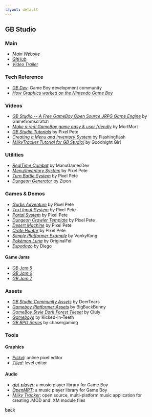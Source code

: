 ```yaml
---
layout: default
---
```


## GB Studio

### Main

* _[Main Website](https://www.gbstudio.dev/)_
* _[GitHub](https://github.com/chrismaltby/gb-studio)_
* _[Video Trailer](https://www.youtube.com/watch?v=9k3RPaziVcw)_

### Tech Reference

* _[GB Dev](https://github.com/gbdev)_: Game Boy development community
* _[How Graphics worked on the Nintendo Game Boy](https://www.youtube.com/watch?v=zQE1K074v3s)_

### Videos

* _[GB Studio -- A Free GameBoy Open Source JRPG Game Engine](https://www.youtube.com/watch?v=LcGMT2uZBUY)_ by Gamefromscratch
* _[Make a real GameBoy game easy & user friendly](https://www.youtube.com/watch?v=0xO5jCqs3As)_ by MortMort
* _[GB Studio Tutorials](https://www.youtube.com/watch?v=hNXlV2tt7eE&list=PLmac3HPrav--Q4QKUVknwwMSNk1YECFKT)_ by Pixel Pete
* _[Creating a Menu and Inventory System](https://www.youtube.com/watch?v=fkNkVr3Lpzw)_ by Flashingflash
* _[MilkyTracker Tutorial for GB Studio!](https://www.youtube.com/watch?v=cLQ3ybY_ACA&feature=youtu.be)_ by Goodnight Girl

### Utilities

* _[RealTime Combat](https://manugamesdev.itch.io/real-time-combat)_ by ManuGamesDev
* _[Menu/Inventory System](https://toxworks.itch.io/menu-system-in-gb)_ by Pixel Pete
* _[Turn Battle System](https://toxworks.itch.io/rock-paper-scissors)_ by Pixel Pete
* _[Dungeon Generator](https://zipon.itch.io/gb-studio-dungeon-generator)_ by Zipon

### Games & Demos

* _[Gurbs Adventure](https://petermilko.itch.io/gurbs-adventure)_ by Pixel Pete
* _[Text Input System](https://toxworks.itch.io/text-input-system-in-gb)_ by Pixel Pete
* _[Portal System](https://toxworks.itch.io/portal-gun-system-in-gb)_ by Pixel Pete
* _[Dungeon Crawler Template](https://toxworks.itch.io/dungeon-crawler-in-gb)_ by Pixel Pete
* _[Desert Machine](https://toxworks.itch.io/desert-machine)_ by Pixel Pete
* _[Crate Hunter](https://toxworks.itch.io/crate-hunter)_ by Pixel Pete
* _[Simple Platformer Example](https://vonkykong.itch.io/platformergbstudio)_ by VonkyKong
* _[Pokémon Luna](https://originalfei.itch.io/pkemon-luna)_ by OriginalFei
* _[Espadazo](https://monicapo.itch.io/espadazo)_ by Diego

#### Game Jams

* _[GB Jam 5](https://itch.io/jam/gbjam-5)_
* _[GB Jam 6](https://itch.io/jam/gbjam-6)_
* _[GB Jam 7](https://itch.io/jam/gbjam-7)_

### Assets

* _[GB Studio Community Assets](https://github.com/DeerTears/GB-Studio-Community-Assets)_ by DeerTears
* _[Gameboy Platformer Assets](https://bigbuckbunny.itch.io/game-boy-platform-assets)_ by BigBuckBunny
* _[GameBoy Style Dark Forest Tileset](https://cluly.itch.io/gameboy-style-dark-forest-tileset)_ by Cluly
* _[Gameboys](https://kicked-in-teeth.itch.io/gameboy-items)_ by Kicked-In-Teeth
* _[GB RPG Series](https://itch.io/c/605611/gb-rpg-series)_ by chasergaming

### Tools

#### Graphics

* _[Piskel](https://www.piskelapp.com)_: online pixel editor
* _[Tiled](https://www.mapeditor.org)_: level editor

#### Audio

* _[gbt-player](https://github.com/AntonioND/gbt-player)_: a music player library for Game Boy
* _[OpenMPT](https://openmpt.org)_: a music player library for Game Boy
* _[Milky Tracker](https://milkytracker.titandemo.org/downloads/)_: open source, multi-platform music application for creating .MOD and .XM module files

[back](../)
